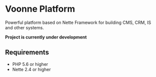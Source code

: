 Voonne Platform
===============

Powerful platform based on Nette Framework for building CMS, CRM, IS and other systems.

**Project is currently under development**

Requirements
------------

* PHP 5.6 or higher
* Nette 2.4 or higher
